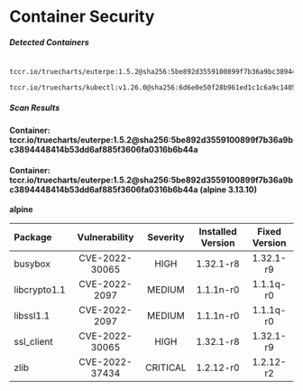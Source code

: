 # Container Security

##### Detected Containers

          tccr.io/truecharts/euterpe:1.5.2@sha256:5be892d3559100899f7b36a9bc3894448414b53dd6af885f3606fa0316b6b44a
          tccr.io/truecharts/kubectl:v1.26.0@sha256:6d6e0e50f28b961ed1c1c6a9c140553238641591fbdc9ac7c1a348636f78c552

##### Scan Results

**Container: tccr.io/truecharts/euterpe:1.5.2@sha256:5be892d3559100899f7b36a9bc3894448414b53dd6af885f3606fa0316b6b44a**

#### Container: tccr.io/truecharts/euterpe:1.5.2@sha256:5be892d3559100899f7b36a9bc3894448414b53dd6af885f3606fa0316b6b44a (alpine 3.13.10)
    

**alpine**

      
| Package         |    Vulnerability   |   Severity  |  Installed Version | Fixed Version |
|:----------------|:------------------:|:-----------:|:------------------:|:-------------:|
| busybox         |    CVE-2022-30065   |   HIGH  |  1.32.1-r8 | 1.32.1-r9 |
| libcrypto1.1         |    CVE-2022-2097   |   MEDIUM  |  1.1.1n-r0 | 1.1.1q-r0 |
| libssl1.1         |    CVE-2022-2097   |   MEDIUM  |  1.1.1n-r0 | 1.1.1q-r0 |
| ssl_client         |    CVE-2022-30065   |   HIGH  |  1.32.1-r8 | 1.32.1-r9 |
| zlib         |    CVE-2022-37434   |   CRITICAL  |  1.2.12-r0 | 1.2.12-r2 |

